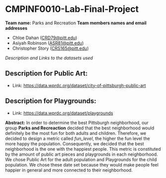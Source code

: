 # CMPINF0010-Lab-Final-Project

**Team name:** Parks and Recreation
**Team members names and email addresses** 
* Chloe Dahan (CRD79@pitt.edu)
* Asiyah Robinson (ASR81@pitt.edu)
* Christopher Story (CRS165@pitt.edu) 

*Description and Links to the datasets used*

Description for Public Art: 
- 
- Link: https://data.wprdc.org/dataset/city-of-pittsburgh-public-art

Description for Playgrounds:
- 
- Link: https://data.wprdc.org/dataset/playgrounds

**Abstract:** In order to determine the best Pittsburgh neighborhood, our group **Parks and Recreaction** decided that the best neighborhood would definitely be the most fun for both adults and children. Therefore, we decided to design a metric called *fun_level*, the higher the fun level the more happy the population. Consequently, we decided that the best neighborhood is the one with the happiest people. This metric is constituted by the amount of public art pieces and playgrounds in each neighborhood. We chose Public Art for the adult population and Playgrounds for the child population. We chose these date set because they would make people feel happier in general and more connected to their neighborhood.

